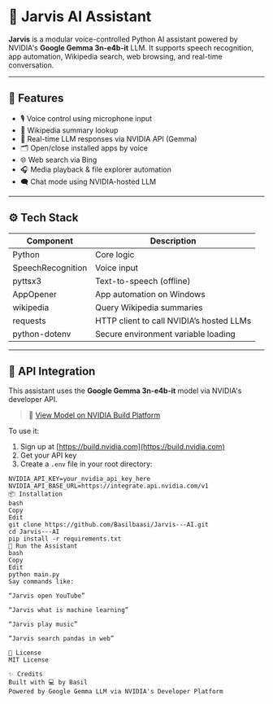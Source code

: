 # 🤖 Jarvis AI Assistant

**Jarvis** is a modular voice-controlled Python AI assistant powered by NVIDIA's **Google Gemma 3n-e4b-it** LLM. It supports speech recognition, app automation, Wikipedia search, web browsing, and real-time conversation.

---

## 🧠 Features

- 🎙️ Voice control using microphone input  
- 🧾 Wikipedia summary lookup  
- 🧠 Real-time LLM responses via NVIDIA API (Gemma)  
- 🗂️ Open/close installed apps by voice  
- 🌐 Web search via Bing  
- 🎧 Media playback & file explorer automation  
- 🗨️ Chat mode using NVIDIA-hosted LLM  

---

## ⚙️ Tech Stack

| Component         | Description                                      |
|------------------|--------------------------------------------------|
| Python            | Core logic                                       |
| SpeechRecognition | Voice input                                      |
| pyttsx3           | Text-to-speech (offline)                         |
| AppOpener         | App automation on Windows                        |
| wikipedia         | Query Wikipedia summaries                        |
| requests          | HTTP client to call NVIDIA’s hosted LLMs        |
| python-dotenv     | Secure environment variable loading              |

---

## 🔐 API Integration

This assistant uses the **Google Gemma 3n-e4b-it** model via NVIDIA's developer API.

> 🔗 [View Model on NVIDIA Build Platform](https://build.nvidia.com/google/gemma-3n-e4b-it)

To use it:

1. Sign up at [https://build.nvidia.com](https://build.nvidia.com)
2. Get your API key
3. Create a `.env` file in your root directory:

```env
NVIDIA_API_KEY=your_nvidia_api_key_here
NVIDIA_API_BASE_URL=https://integrate.api.nvidia.com/v1
📦 Installation
bash
Copy
Edit
git clone https://github.com/Basilbaasi/Jarvis---AI.git
cd Jarvis---AI
pip install -r requirements.txt
🚀 Run the Assistant
bash
Copy
Edit
python main.py
Say commands like:

“Jarvis open YouTube”

“Jarvis what is machine learning”

“Jarvis play music”

“Jarvis search pandas in web”

📄 License
MIT License

✨ Credits
Built with 💻 by Basil
Powered by Google Gemma LLM via NVIDIA's Developer Platform